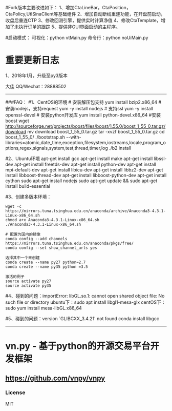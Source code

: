 #Fork版本主要改进如下：
1、增加CtaLineBar，CtaPosition，CtaPolicy,UtlSinaClient等基础组件
2、增加自动断线重连功能，在开盘前启动，收盘后重连CTP
3、修改回测引擎，提供实时计算净值
4、修改CtaTemplate，增加了未执行订单的跟踪
5、提供非GUI界面启动的主程序。

#启动模式：
可视化：python vtMain.py
命令行：python noUiMain.py

# 重要更新日志
1、2018年1月，升级至py3版本

大佳
QQ/Wechat：28888502


--------------------------------------------------------------------------------------------
###FAQ：
#1、CentOS的环境
    # 安装解压包支持
	yum install bzip2.x86_64
	# 安装nodejs，支持request
	yum -y install nodejs
	# 支持ssl
	yum -y install openssl-devel
	# 安装python开发库
    yum  install python-devel.x86_64
	#安装boost
	wget http://sourceforge.net/projects/boost/files/boost/1.55.0/boost_1_55_0.tar.gz/download
	mv download boost_1_55_0.tar.gz
	tar -xvzf boost_1_55_0.tar.gz
	cd boost_1_55_0/
	./bootstrap.sh --with-libraries=atomic,date_time,exception,filesystem,iostreams,locale,program_options,regex,signals,system,test,thread,timer,log
	./b2 install

#2、Ubuntu环境
    apt-get install gcc
    apt-get install make
    apt-get install libssl-dev
    apt-get install freetds-dev
    apt-get install python-dev
    apt-get install mpi-default-dev
    apt-get install libicu-dev
    apt-get install libbz2-dev
    apt-get install libboost-thread-dev
    apt-get install libboost-python-dev
    apt-get install cython
    sudo apt-get install nodejs
    sudo apt-get update && sudo apt-get install build-essential

#3、创建多版本环境：

    wget -c https://mirrors.tuna.tsinghua.edu.cn/anaconda/archive/Anaconda3-4.3.1-Linux-x86_64.sh
    chmod a+x Anaconda3-4.3.1-Linux-x86_64.sh
    ./Anaconda3-4.3.1-Linux-x86_64.sh

    # 配置为国内的镜像
    conda config --add channels https://mirrors.tuna.tsinghua.edu.cn/anaconda/pkgs/free/
    conda config --set show_channel_urls yes

    选择其中一个来创建
    conda create --name py27 python=2.7
    conda create --name py35 python =3.5

    激活的例子
    source activate py27
    source activate py35


#4、碰到的问题：importError: libGL.so.1: cannot open shared object file: No such file or directory
    ubuntu下：sudo apt install libgl1-mesa-glx
    centOS下：sudo yum install mesa-libGL.x86_64

#5、碰到的问题：version `GLIBCXX_3.4.21' not found
    conda install libgcc


--------------------------------------------------------------------------------------------
# vn.py - 基于python的开源交易平台开发框架
https://github.com/vnpy/vnpy
--------------------------------------------------------------------------------------------
### License
MIT

